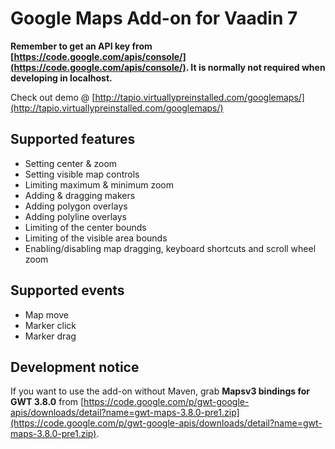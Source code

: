 # Google Maps Add-on for Vaadin 7

**Remember to get an API key from [https://code.google.com/apis/console/](https://code.google.com/apis/console/). It is normally not required when developing in localhost.**

Check out demo @ [http://tapio.virtuallypreinstalled.com/googlemaps/](http://tapio.virtuallypreinstalled.com/googlemaps/)

## Supported features ##

- Setting center & zoom
- Setting visible map controls
- Limiting maximum & minimum zoom
- Adding & dragging makers
- Adding polygon overlays
- Adding polyline overlays
- Limiting of the center bounds
- Limiting of the visible area bounds
- Enabling/disabling map dragging, keyboard shortcuts and scroll wheel zoom

## Supported events ##
- Map move
- Marker click
- Marker drag

## Development notice ##

If you want to use the add-on without Maven, grab **Mapsv3 bindings for GWT 3.8.0** from [https://code.google.com/p/gwt-google-apis/downloads/detail?name=gwt-maps-3.8.0-pre1.zip](https://code.google.com/p/gwt-google-apis/downloads/detail?name=gwt-maps-3.8.0-pre1.zip).
